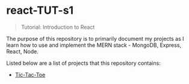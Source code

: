 # react-TUT-s1
> Tutorial: Introduction to React

The purpose of this repository is to primarily document my projects as I learn how to use and implement the MERN stack - MongoDB, Express, React, Node. 

Listed below are a list of projects that this repository contains:
* [Tic-Tac-Toe](https://github.com/aaryanmahipalcu/react-TUT-s1/tree/main/my-app)